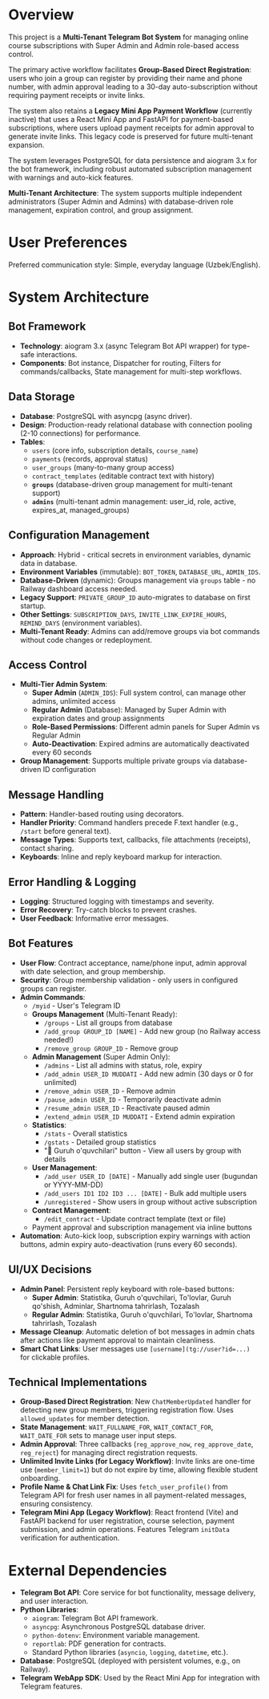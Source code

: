 # Overview

This project is a **Multi-Tenant Telegram Bot System** for managing online course subscriptions with Super Admin and Admin role-based access control.

The primary active workflow facilitates **Group-Based Direct Registration**: users who join a group can register by providing their name and phone number, with admin approval leading to a 30-day auto-subscription without requiring payment receipts or invite links.

The system also retains a **Legacy Mini App Payment Workflow** (currently inactive) that uses a React Mini App and FastAPI for payment-based subscriptions, where users upload payment receipts for admin approval to generate invite links. This legacy code is preserved for future multi-tenant expansion.

The system leverages PostgreSQL for data persistence and aiogram 3.x for the bot framework, including robust automated subscription management with warnings and auto-kick features.

**Multi-Tenant Architecture**: The system supports multiple independent administrators (Super Admin and Admins) with database-driven role management, expiration control, and group assignment.

# User Preferences

Preferred communication style: Simple, everyday language (Uzbek/English).

# System Architecture

## Bot Framework
- **Technology**: aiogram 3.x (async Telegram Bot API wrapper) for type-safe interactions.
- **Components**: Bot instance, Dispatcher for routing, Filters for commands/callbacks, State management for multi-step workflows.

## Data Storage
- **Database**: PostgreSQL with asyncpg (async driver).
- **Design**: Production-ready relational database with connection pooling (2-10 connections) for performance.
- **Tables**: 
  - `users` (core info, subscription details, `course_name`)
  - `payments` (records, approval status)
  - `user_groups` (many-to-many group access)
  - `contract_templates` (editable contract text with history)
  - **`groups`** (database-driven group management for multi-tenant support)
  - **`admins`** (multi-tenant admin management: user_id, role, active, expires_at, managed_groups)

## Configuration Management
- **Approach**: Hybrid - critical secrets in environment variables, dynamic data in database.
- **Environment Variables** (immutable): `BOT_TOKEN`, `DATABASE_URL`, `ADMIN_IDS`.
- **Database-Driven** (dynamic): Groups management via `groups` table - no Railway dashboard access needed.
- **Legacy Support**: `PRIVATE_GROUP_ID` auto-migrates to database on first startup.
- **Other Settings**: `SUBSCRIPTION_DAYS`, `INVITE_LINK_EXPIRE_HOURS`, `REMIND_DAYS` (environment variables).
- **Multi-Tenant Ready**: Admins can add/remove groups via bot commands without code changes or redeployment.

## Access Control
- **Multi-Tier Admin System**: 
  - **Super Admin** (`ADMIN_IDS`): Full system control, can manage other admins, unlimited access
  - **Regular Admin** (Database): Managed by Super Admin with expiration dates and group assignments
  - **Role-Based Permissions**: Different admin panels for Super Admin vs Regular Admin
  - **Auto-Deactivation**: Expired admins are automatically deactivated every 60 seconds
- **Group Management**: Supports multiple private groups via database-driven ID configuration

## Message Handling
- **Pattern**: Handler-based routing using decorators.
- **Handler Priority**: Command handlers precede F.text handler (e.g., `/start` before general text).
- **Message Types**: Supports text, callbacks, file attachments (receipts), contact sharing.
- **Keyboards**: Inline and reply keyboard markup for interaction.

## Error Handling & Logging
- **Logging**: Structured logging with timestamps and severity.
- **Error Recovery**: Try-catch blocks to prevent crashes.
- **User Feedback**: Informative error messages.

## Bot Features
- **User Flow**: Contract acceptance, name/phone input, admin approval with date selection, and group membership.
- **Security**: Group membership validation - only users in configured groups can register.
- **Admin Commands**: 
  - `/myid` - User's Telegram ID
  - **Groups Management** (Multi-Tenant Ready):
    - `/groups` - List all groups from database
    - `/add_group GROUP_ID [NAME]` - Add new group (no Railway access needed!)
    - `/remove_group GROUP_ID` - Remove group
  - **Admin Management** (Super Admin Only):
    - `/admins` - List all admins with status, role, expiry
    - `/add_admin USER_ID MUDDATI` - Add new admin (30 days or 0 for unlimited)
    - `/remove_admin USER_ID` - Remove admin
    - `/pause_admin USER_ID` - Temporarily deactivate admin
    - `/resume_admin USER_ID` - Reactivate paused admin
    - `/extend_admin USER_ID MUDDATI` - Extend admin expiration
  - **Statistics**:
    - `/stats` - Overall statistics
    - `/gstats` - Detailed group statistics
    - "👥 Guruh o'quvchilari" button - View all users by group with details
  - **User Management**:
    - `/add_user USER_ID [DATE]` - Manually add single user (bugundan or YYYY-MM-DD)
    - `/add_users ID1 ID2 ID3 ... [DATE]` - Bulk add multiple users
    - `/unregistered` - Show users in group without active subscription
  - **Contract Management**:
    - `/edit_contract` - Update contract template (text or file)
  - Payment approval and subscription management via inline buttons
- **Automation**: Auto-kick loop, subscription expiry warnings with action buttons, admin expiry auto-deactivation (runs every 60 seconds).

## UI/UX Decisions
- **Admin Panel**: Persistent reply keyboard with role-based buttons:
  - **Super Admin**: Statistika, Guruh o'quvchilari, To'lovlar, Guruh qo'shish, Adminlar, Shartnoma tahrirlash, Tozalash
  - **Regular Admin**: Statistika, Guruh o'quvchilari, To'lovlar, Shartnoma tahrirlash, Tozalash
- **Message Cleanup**: Automatic deletion of bot messages in admin chats after actions like payment approval to maintain cleanliness.
- **Smart Chat Links**: User messages use `[username](tg://user?id=...)` for clickable profiles.

## Technical Implementations
- **Group-Based Direct Registration**: New `ChatMemberUpdated` handler for detecting new group members, triggering registration flow. Uses `allowed_updates` for member detection.
- **State Management**: `WAIT_FULLNAME_FOR`, `WAIT_CONTACT_FOR`, `WAIT_DATE_FOR` sets to manage user input steps.
- **Admin Approval**: Three callbacks (`reg_approve_now`, `reg_approve_date`, `reg_reject`) for managing direct registration requests.
- **Unlimited Invite Links (for Legacy Workflow)**: Invite links are one-time use (`member_limit=1`) but do not expire by time, allowing flexible student onboarding.
- **Profile Name & Chat Link Fix**: Uses `fetch_user_profile()` from Telegram API for fresh user names in all payment-related messages, ensuring consistency.
- **Telegram Mini App (Legacy Workflow)**: React frontend (Vite) and FastAPI backend for user registration, course selection, payment submission, and admin operations. Features Telegram `initData` verification for authentication.

# External Dependencies

- **Telegram Bot API**: Core service for bot functionality, message delivery, and user interaction.
- **Python Libraries**:
    - `aiogram`: Telegram Bot API framework.
    - `asyncpg`: Asynchronous PostgreSQL database driver.
    - `python-dotenv`: Environment variable management.
    - `reportlab`: PDF generation for contracts.
    - Standard Python libraries (`asyncio`, `logging`, `datetime`, etc.).
- **Database**: PostgreSQL (deployed with persistent volumes, e.g., on Railway).
- **Telegram WebApp SDK**: Used by the React Mini App for integration with Telegram features.